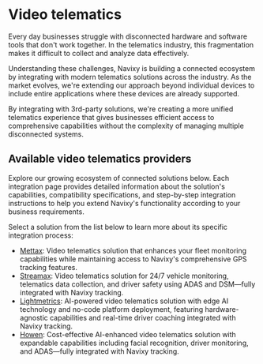 # Video telematics

Every day businesses struggle with disconnected hardware and software tools that don't work together. In the telematics industry, this fragmentation makes it difficult to collect and analyze data effectively.

Understanding these challenges, Navixy is building a connected ecosystem by integrating with modern telematics solutions across the industry. As the market evolves, we're extending our approach beyond individual devices to include entire applications where these devices are already supported.

By integrating with 3rd-party solutions, we're creating a more unified telematics experience that gives businesses efficient access to comprehensive capabilities without the complexity of managing multiple disconnected systems.

## Available video telematics providers

Explore our growing ecosystem of connected solutions below. Each integration page provides detailed information about the solution's capabilities, compatibility specifications, and step-by-step integration instructions to help you extend Navixy's functionality according to your business requirements.

Select a solution from the list below to learn more about its specific integration process:

* [Mettax](mettax-integration-for-video-telematics.md): Video telematics solution that enhances your fleet monitoring capabilities while maintaining access to Navixy's comprehensive GPS tracking features.
* [Streamax](streamax-integration-for-video-telematics.md): Video telematics solution for 24/7 vehicle monitoring, telematics data collection, and driver safety using ADAS and DSM—fully integrated with Navixy tracking.
* [Lightmetrics](lightmetrics-integration-for-video-telematics.md): AI-powered video telematics solution with edge AI technology and no-code platform deployment, featuring hardware-agnostic capabilities and real-time driver coaching integrated with Navixy tracking.
* [Howen](../../readme/solution-connectors/howen.md): Cost-effective AI-enhanced video telematics solution with expandable capabilities including facial recognition, driver monitoring, and ADAS—fully integrated with Navixy tracking.
